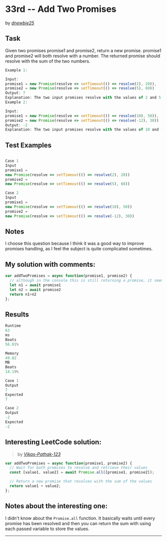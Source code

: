# 33rd -- Add Two Promises





by *[dnewbie25](https://leetcode.com/u/dnewbie25/)*


## Task

Given two promises promise1 and promise2, return a new promise. promise1 and promise2 will both resolve with a number. The returned promise should resolve with the sum of the two numbers.

```js
Example 1:

Input: 
promise1 = new Promise(resolve => setTimeout(() => resolve(2), 20)), 
promise2 = new Promise(resolve => setTimeout(() => resolve(5), 60))
Output: 7
Explanation: The two input promises resolve with the values of 2 and 5 respectively. The returned promise should resolve with a value of 2 + 5 = 7. The time the returned promise resolves is not judged for this problem.
Example 2:

Input: 
promise1 = new Promise(resolve => setTimeout(() => resolve(10), 50)), 
promise2 = new Promise(resolve => setTimeout(() => resolve(-12), 30))
Output: -2
Explanation: The two input promises resolve with the values of 10 and -12 respectively. The returned promise should resolve with a value of 10 + -12 = -2.

```


## Test Examples

```js

Case 1
Input
promise1 =
new Promise(resolve => setTimeout(() => resolve(2), 20))
promise2 =
new Promise(resolve => setTimeout(() => resolve(5), 60))

Case 2
Input
promise1 =
new Promise(resolve => setTimeout(() => resolve(10), 50))
promise2 =
new Promise(resolve => setTimeout(() => resolve(-12), 30))

```


## Notes

I choose this question because I think it was a good way to improve promises handling, as I feel the subject is quite complicated sometimes.

## My solution with comments:

```js
var addTwoPromises = async function(promise1, promise2) {
  // although in the console this is still returning a promise, it seems like this was the valid output
  let n1 = await promise1
  let n2 = await promise2
  return n1+n2
};

```


## Results

```js
Runtime
63
ms
Beats
56.01%

Memory
49.82
MB
Beats
14.19%

Case 1
Output
7
Expected
7

Case 2
Output
-2
Expected
-2

```

## Interesting LeetCode solution:
> by *[Vikas-Pathak-123](https://leetcode.com/problems/add-two-promises/solutions/3698863/easy-solution-2723-add-two-promises-level-up-your-js-skills)*

```js
var addTwoPromises = async function(promise1, promise2) {
  // Wait for both promises to resolve and retrieve their values
  const [value1, value2] = await Promise.all([promise1, promise2]);

  // Return a new promise that resolves with the sum of the values
  return value1 + value2;
};
```

## Notes about the interesting one:

I didn't know about the `Promise.all` function. It basically waits until every promise has been resolved and then you can return the sum with using each passed variable to store the values.

---